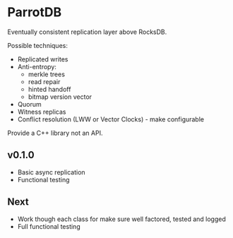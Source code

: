# ParrotDB
Eventually consistent replication layer above RocksDB.

Possible techniques:
* Replicated writes
* Anti-entropy:
  * merkle trees
  * read repair
  * hinted handoff
  * bitmap version vector
* Quorum
* Witness replicas
* Conflict resolution (LWW or Vector Clocks) - make configurable

Provide a C++ library not an API.

## v0.1.0
* Basic async replication
* Functional testing

## Next
* Work though each class for make sure well factored, tested and logged
* Full functional testing
